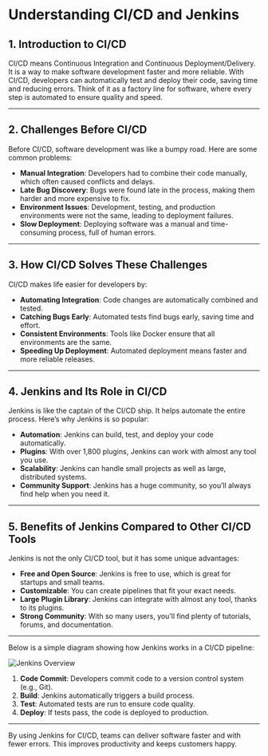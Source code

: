 # Understanding CI/CD and Jenkins

## 1. Introduction to CI/CD
CI/CD means Continuous Integration and Continuous Deployment/Delivery. It is a way to make software development faster and more reliable. With CI/CD, developers can automatically test and deploy their code, saving time and reducing errors. Think of it as a factory line for software, where every step is automated to ensure quality and speed.

---

## 2. Challenges Before CI/CD
Before CI/CD, software development was like a bumpy road. Here are some common problems:

- **Manual Integration**: Developers had to combine their code manually, which often caused conflicts and delays.
- **Late Bug Discovery**: Bugs were found late in the process, making them harder and more expensive to fix.
- **Environment Issues**: Development, testing, and production environments were not the same, leading to deployment failures.
- **Slow Deployment**: Deploying software was a manual and time-consuming process, full of human errors.

---

## 3. How CI/CD Solves These Challenges
CI/CD makes life easier for developers by:

- **Automating Integration**: Code changes are automatically combined and tested.
- **Catching Bugs Early**: Automated tests find bugs early, saving time and effort.
- **Consistent Environments**: Tools like Docker ensure that all environments are the same.
- **Speeding Up Deployment**: Automated deployment means faster and more reliable releases.

---

## 4. Jenkins and Its Role in CI/CD
Jenkins is like the captain of the CI/CD ship. It helps automate the entire process. Here’s why Jenkins is so popular:

- **Automation**: Jenkins can build, test, and deploy your code automatically.
- **Plugins**: With over 1,800 plugins, Jenkins can work with almost any tool you use.
- **Scalability**: Jenkins can handle small projects as well as large, distributed systems.
- **Community Support**: Jenkins has a huge community, so you’ll always find help when you need it.

---

## 5. Benefits of Jenkins Compared to Other CI/CD Tools
Jenkins is not the only CI/CD tool, but it has some unique advantages:

- **Free and Open Source**: Jenkins is free to use, which is great for startups and small teams.
- **Customizable**: You can create pipelines that fit your exact needs.
- **Large Plugin Library**: Jenkins can integrate with almost any tool, thanks to its plugins.
- **Strong Community**: With so many users, you’ll find plenty of tutorials, forums, and documentation.

---

Below is a simple diagram showing how Jenkins works in a CI/CD pipeline:

![Jenkins Overview](https://civo-com-assets.ams3.digitaloceanspaces.com/content_images/2585.blog.png?1704705311)

1. **Code Commit**: Developers commit code to a version control system (e.g., Git).
2. **Build**: Jenkins automatically triggers a build process.
3. **Test**: Automated tests are run to ensure code quality.
4. **Deploy**: If tests pass, the code is deployed to production.

---

By using Jenkins for CI/CD, teams can deliver software faster and with fewer errors. This improves productivity and keeps customers happy.
